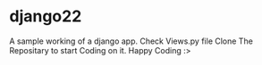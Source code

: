 # django22

A sample working of a django app.
Check Views.py file
Clone The Repositary to start Coding on it.
Happy Coding :>
